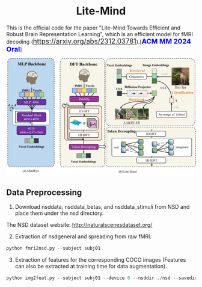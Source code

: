 # <center>Lite-Mind</center>

This is the official code for the paper "Lite-Mind:Towards Efficient and Robust Brain Representation Learning", which is an efficient model for fMRI decoding (<font color='blue' size=4>https://arxiv.org/abs/2312.03781</font>).[<font color='blue' size=4>**ACM MM 2024 Oral**</font>]


![model](assets/model.png)

## Data Preprocessing
1. Download nsddata, nsddata_betas, and nsddata_stimuli from NSD and place them under the nsd directory. 

The NSD dataset website: http://naturalscenesdataset.org/

2. Extraction of nsdgeneral and spreading from raw fMRI.
```python
python fmri2nsd.py --subject subj01
```

3. Extraction of features for the corresponding COCO images (Features can also be extracted at training time for data augmentation).
```python
python img2feat.py --subject subj01 --device 0 --nsddir ./nsd --savedir <your image feature save path>
```